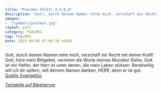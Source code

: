 ```yaml
---
title: "Psalmen 54(53),3-4.6.8"
description: "Gott, durch deinen Namen rette mich, verschaff mir Recht mit deiner Kraft! Gott, höre mein Bittgebet, vernimm die Worte meines Mundes! Siehe, Gott ist mir Helfer, der Herr ist unter denen, die mein Leben stützen. Bereitwillig will ich dir opfern, will deinem Namen danken, HERR, d...."
images:
- "/symbols/psalmus.jpg"
layout: post
category: PSALMUS
tag: PSALMUS
date: 2025-09-06 07:00:38 +0100
---
```

Gott, durch deinen Namen rette mich, verschaff mir Recht mit deiner Kraft!
Gott, höre mein Bittgebet, vernimm die Worte meines Mundes!
Siehe, Gott ist mir Helfer, der Herr ist unter denen, die mein Leben stützen.
Bereitwillig will ich dir opfern, will deinem Namen danken, HERR, denn er ist gut.<!--more--><br>
[Quelle: Evangelizo](https://evangeliumtagfuertag.org/DE/gospel)

[Textstelle auf Bibelserver](https://www.bibleserver.com/EU/ps54(53),3-4.6.8)
